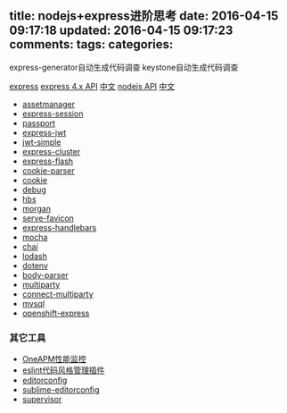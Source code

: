 title: nodejs+express进阶思考
date: 2016-04-15 09:17:18
updated: 2016-04-15 09:17:23
comments:
tags:
categories:
---

express-generator自动生成代码调查
keystone自动生成代码调查

[express](http://expressjs.com/)
[express 4.x API](http://expressjs.com/en/api.html) [中文](http://www.expressjs.com.cn/4x/api.html)
[nodejs API](https://nodejs.org/docs/latest/api/) [中文](http://nodeapi.ucdok.com/#/api/)

+ [assetmanager](https://www.npmjs.com/package/assetmanager)
+ [express-session](https://www.npmjs.com/package/express-session)
+ [passport](https://www.npmjs.com/package/passport)
+ [express-jwt](https://www.npmjs.com/package/express-jwt)
+ [jwt-simple](https://www.npmjs.com/package/jwt-simple)
+ [express-cluster](https://www.npmjs.com/package/express-cluster)
+ [express-flash](https://www.npmjs.com/package/express-flash)
+ [cookie-parser](https://www.npmjs.com/package/cookie-parser)
+ [cookie](https://www.npmjs.com/package/cookie)
+ [debug](https://www.npmjs.com/package/debug)
+ [hbs](https://www.npmjs.com/package/hbs)
+ [morgan](https://www.npmjs.com/package/morgan)
+ [serve-favicon](https://www.npmjs.com/package/serve-favicon)
+ [express-handlebars](https://www.npmjs.com/package/express-handlebars)
+ [mocha](https://www.npmjs.com/package/mocha)
+ [chai](https://www.npmjs.com/package/chai)
+ [lodash](https://www.npmjs.com/package/lodash)
+ [dotenv](https://www.npmjs.com/package/dotenv)
+ [body-parser](https://www.npmjs.com/package/body-parser)
+ [multiparty](https://www.npmjs.com/package/multiparty)
+ [connect-multiparty](https://www.npmjs.com/package/connect-multiparty)
+ [mysql](https://www.npmjs.com/package/mysql)
+ [openshift-express](https://www.npmjs.com/package/openshift-express)

### 其它工具

+ [OneAPM性能监控](http://news.oneapm.com/nodejs-express/)
+ [eslint代码风格管理插件](https://www.npmjs.com/package/eslint-config-airbnb)
+ [editorconfig](http://editorconfig.org/)
+ [sublime-editorconfig](https://packagecontrol.io/packages/EditorConfig)
+ [supervisor](https://www.npmjs.com/package/supervisor)